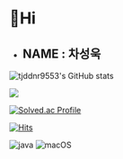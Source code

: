 # 👋Hi

* ## NAME : 차성욱

![tjddnr9553's GitHub stats](https://github-readme-stats.vercel.app/api?username=tjddnr9553&show_icons=true&theme=highcontrast)

<img src="https://github-readme-stats.vercel.app/api/top-langs/?username=tjddnr9553&layout=compact&theme=dark"/>

[![Solved.ac Profile](http://mazassumnida.wtf/api/generate_badge?boj=tjddnr9553)](https://solved.ac/tjddnr9553)

[![Hits](https://hits.seeyoufarm.com/api/count/incr/badge.svg?url=https%3A%2F%2Fgithub.com%2Ftjddnr9553%2Ftjddnr9553.git&count_bg=%2379C83D&title_bg=%23555555&icon=&icon_color=%23E7E7E7&title=hits&edge_flat=false)](https://hits.seeyoufarm.com)


![java](https://img.shields.io/badge/Java-ED8B00?style=for-the-badge&logo=openjdk&logoColor=white)
![macOS](https://img.shields.io/badge/mac%20os-000000?style=for-the-badge&logo=apple&logoColor=white)
